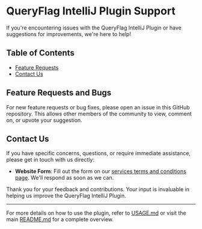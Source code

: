 # QueryFlag IntelliJ Plugin Support

If you're encountering issues with the QueryFlag IntelliJ Plugin or have suggestions for improvements, we're here to help!

## Table of Contents

- [Feature Requests](#feature-requests)
- [Contact Us](#contact-us)

## Feature Requests and Bugs

For new feature requests or bug fixes, please open an issue in this GitHub repository. This allows other members of the community to view, comment on, or upvote your suggestion.

## Contact Us

If you have specific concerns, questions, or require immediate assistance, please get in touch with us directly:

- **Website Form**: Fill out the form on our [services terms and conditions page](https://dorkag.com/dorkag#four). We'll respond as soon as we can.

Thank you for your feedback and contributions. Your input is invaluable in helping us improve the QueryFlag IntelliJ Plugin.

---

For more details on how to use the plugin, refer to [USAGE.md](USAGE.md) or visit the main [README.md](README.md) for a complete overview.
